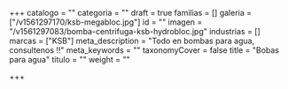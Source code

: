 +++
catalogo = ""
categoria = ""
draft = true
familias = []
galeria = ["/v1561297170/ksb-megabloc.jpg"]
id = ""
imagen = "/v1561297083/bomba-centrifuga-ksb-hydrobloc.jpg"
industrias = []
marcas = ["KSB"]
meta_description = "Todo en bombas para agua, consultenos !!"
meta_keywords = ""
taxonomyCover = false
title = "Bobas para agua"
titulo = ""
weight = ""

+++
